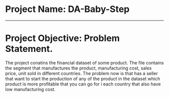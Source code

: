 # Project Name: DA-Baby-Step

----
# Project Objective: Problem Statement.
The project conatins the financial dataset of some product. 
The file contains the segment that manufactures the product, manufacturing cost, sales price, unit sold in different countries. 
The problem now is that has a seller that want to start the production of any of the product in the dataset which product is more profitable
that you can go for i each country that also have low manufacturing cost.
